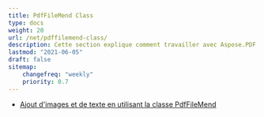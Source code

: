 ```yaml
---
title: PdfFileMend Class
type: docs
weight: 20
url: /net/pdffilemend-class/
description: Cette section explique comment travailler avec Aspose.PDF Facades en utilisant la classe PdfFileMend.
lastmod: "2021-06-05"
draft: false
sitemap:
    changefreq: "weekly"
    priority: 0.7
---
```


- [Ajout d'images et de texte en utilisant la classe PdfFileMend](/pdf/net/adding-images-and-text-using-pdffilemend-class/)